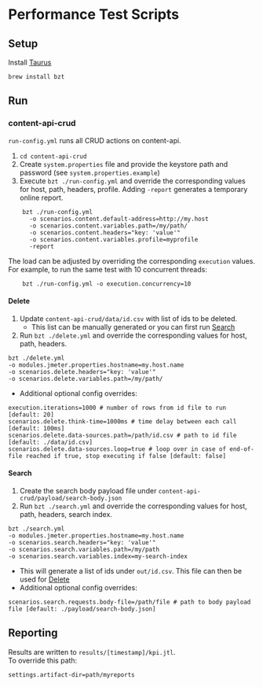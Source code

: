 
# Performance Test Scripts

## Setup 

Install [Taurus](https://gettaurus.org/docs/Installation/)
    
    brew install bzt

## Run

### content-api-crud

`run-config.yml` runs all CRUD actions on content-api.
1. `cd content-api-crud`
2. Create `system.properties` file and provide the keystore path and password (see `system.properties.example`)
3. Execute `bzt ./run-config.yml` and override the corresponding values for host, path, headers, profile. 
Adding `-report` generates a temporary online report.  
```
    bzt ./run-config.yml 
      -o scenarios.content.default-address=http://my.host
      -o scenarios.content.variables.path=/my/path/
      -o scenarios.content.headers="key: 'value'"
      -o scenarios.content.variables.profile=myprofile
      -report
```

The load can be adjusted by overriding the corresponding `execution` values. 
For example, to run the same test with 10 concurrent threads:
```
    bzt ./run-config.yml -o execution.concurrency=10
```

#### Delete

1. Update `content-api-crud/data/id.csv` with list of ids to be deleted. 
    * This list can be manually generated or you can first run [Search](#search)
1. Run `bzt ./delete.yml` and override the corresponding values for host, path, headers.
```
bzt ./delete.yml
-o modules.jmeter.properties.hostname=my.host.name
-o scenarios.delete.headers="key: 'value'"
-o scenarios.delete.variables.path=/my/path/
```
* Additional optional config overrides: 
```
execution.iterations=1000 # number of rows from id file to run [default: 20]
scenarios.delete.think-time=1000ms # time delay between each call [default: 100ms]
scenarios.delete.data-sources.path=/path/id.csv # path to id file [default: ./data/id.csv]
scenarios.delete.data-sources.loop=true # loop over in case of end-of-file reached if true, stop executing if false [default: false]
```

#### Search

1. Create the search body payload file under `content-api-crud/payload/search-body.json`
1. Run `bzt ./search.yml` and override the corresponding values for host, path, headers, search index.
```
bzt ./search.yml 
-o modules.jmeter.properties.hostname=my.host.name
-o scenarios.search.headers="key: 'value'"
-o scenarios.search.variables.path=/my/path
-o scenarios.search.variables.index=my-search-index
```
* This will generate a list of ids under `out/id.csv`. This file can then be used for [Delete](#delete)
* Additional optional config overrides: 
```
scenarios.search.requests.body-file=/path/file # path to body payload file [default: ./payload/search-body.json]
```

## Reporting

Results are written to `results/[timestamp]/kpi.jtl`.  
To override this path:
```
settings.artifact-dir=path/myreports
```
